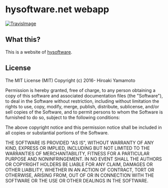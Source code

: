 # hysoftware.net webapp
[![TravisImage]][TravisLink]

[TravisImage]: https://travis-ci.org/hysoftware/hysoftware.net.svg?branch=master
[TravisLink]: https://travis-ci.org/hysoftware/hysoftware.net

## What this?
This is a website of [hysoftware].

## License

The MIT License (MIT)
Copyright (c) 2016- Hiroaki Yamamoto

Permission is hereby granted, free of charge, to any person obtaining a copy
of this software and associated documentation files (the "Software"), to deal
in the Software without restriction, including without limitation the rights
to use, copy, modify, merge, publish, distribute, sublicense, and/or sell
copies of the Software, and to permit persons to whom the Software is
furnished to do so, subject to the following conditions:

The above copyright notice and this permission notice shall be included in all
copies or substantial portions of the Software.

THE SOFTWARE IS PROVIDED "AS IS", WITHOUT WARRANTY OF ANY KIND, EXPRESS OR
IMPLIED, INCLUDING BUT NOT LIMITED TO THE WARRANTIES OF MERCHANTABILITY,
FITNESS FOR A PARTICULAR PURPOSE AND NONINFRINGEMENT. IN NO EVENT SHALL THE
AUTHORS OR COPYRIGHT HOLDERS BE LIABLE FOR ANY CLAIM, DAMAGES OR OTHER
LIABILITY, WHETHER IN AN ACTION OF CONTRACT, TORT OR OTHERWISE, ARISING FROM,
OUT OF OR IN CONNECTION WITH THE SOFTWARE OR THE USE OR OTHER DEALINGS IN THE
SOFTWARE.

[hysoftware]: https://hysoftware.net

